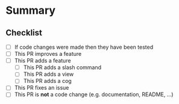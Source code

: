 # Summary

<!-- What is this pull request for? Does it fix any issues? -->

## Checklist

<!-- Put an x inside [ ] to check it, like so: [x] -->

- [ ] If code changes were made then they have been tested
- [ ] This PR improves a feature
- [ ] This PR adds a feature
  - [ ] This PR adds a slash command
  - [ ] This PR adds a view
  - [ ] This PR adds a cog
- [ ] This PR fixes an issue
- [ ] This PR is **not** a code change (e.g. documentation, README, ...)

